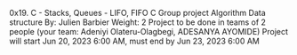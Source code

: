 0x19. C - Stacks, Queues - LIFO, FIFO
C
Group project
Algorithm
Data structure
 By: Julien Barbier
 Weight: 2
 Project to be done in teams of 2 people (your team: Adeniyi Olateru-Olagbegi, ADESANYA AYOMIDE)
 Project will start Jun 20, 2023 6:00 AM, must end by Jun 23, 2023 6:00 AM
